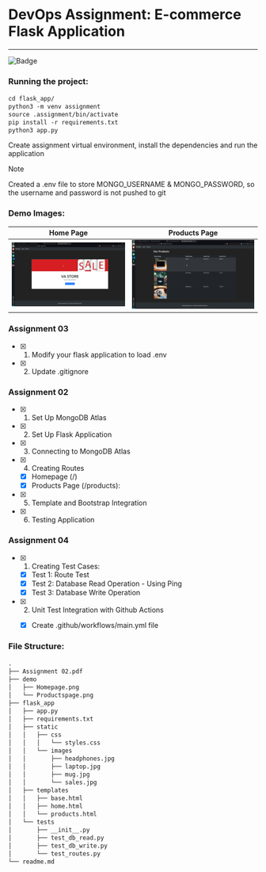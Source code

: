 # DevOps Assignment: E-commerce Flask Application
---
![Badge](https://github.com/vaishakhanil/Assignment2/actions/workflows/main.yml/badge.svg)

### Running the project:

```
cd flask_app/
python3 -m venv assignment
source .assignment/bin/activate
pip install -r requirements.txt
python3 app.py
```
Create assignment virtual environment, install the dependencies and run the application

> [!NOTE]
> Created a .env file to store MONGO_USERNAME & MONGO_PASSWORD, so the username and password is not pushed to git

### Demo Images:

Home Page | Products Page
------------ | ------------- 
![Home Page](demo/Homepage.png) | ![Products Page](demo/Productspage.png)



### Assignment 03
- [x] 1. Modify your flask application to load .env
- [x] 2. Update .gitignore

### Assignment 02

- [x] 1. Set Up MongoDB Atlas
- [x] 2. Set Up Flask Application
- [x] 3. Connecting to MongoDB Atlas
- [x] 4. Creating Routes
    - [x] Homepage (/)
    - [x] Products Page (/products):
- [x] 5. Template and Bootstrap Integration
- [x] 6. Testing Application

### Assignment 04

- [x] 1. Creating Test Cases:
    - [x] Test 1: Route Test
    - [x] Test 2: Database Read Operation - Using Ping
    - [x] Test 3: Database Write Operation
- [x] 2. Unit Test Integration with Github Actions
    - [x] Create .github/workflows/main.yml file


### File Structure:
```
.
├── Assignment 02.pdf
├── demo
│   ├── Homepage.png
│   └── Productspage.png
├── flask_app
│   ├── app.py
│   ├── requirements.txt
│   ├── static
│   │   ├── css
│   │   │   └── styles.css
│   │   └── images
│   │       ├── headphones.jpg
│   │       ├── laptop.jpg
│   │       ├── mug.jpg
│   │       └── sales.jpg
│   ├── templates
│   │   ├── base.html
│   │   ├── home.html
│   │   └── products.html
│   └── tests
│       ├── __init__.py
│       ├── test_db_read.py
│       ├── test_db_write.py
│       └── test_routes.py
└── readme.md
```
